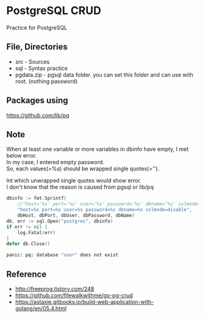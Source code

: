 # PostgreSQL CRUD
Practice for PostgreSQL

## File, Directories
* src - Sources
* sql - Syntax practice
* pgdata.zip - pgsql data folder. you can set this folder and can use with root. (nothing password)

## Packages using
https://github.com/lib/pq

## Note
When at least one variable or more variables in dbinfo have empty, I met below error.  
In my case, I entered empty password.  
So, each values(=%s) should be wrapped single quotes(='').  

Int which unwrapped single quotes would show error.  
I don't know that the reason is caused from pgsql or lib/pq
```go
dbinfo := fmt.Sprintf(
    //"host='%s' port='%s' user='%s' password='%s' dbname='%s' sslmode='disable'",
    "host=%s port=%s user=%s password=%s dbname=%s sslmode=disable",
    dbHost, dbPort, dbUser, dbPassword, dbName)
db, err := sql.Open("postgres", dbinfo)
if err != nil {
    log.Fatal(err)
}
defer db.Close()
```
```sh
panic: pq: database "user" does not exist
```

## Reference
* http://freeprog.tistory.com/248
* https://github.com/filewalkwithme/go-pg-crud
* https://astaxie.gitbooks.io/build-web-application-with-golang/en/05.4.html
